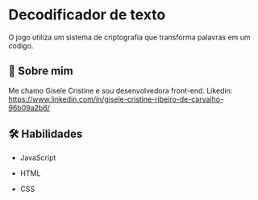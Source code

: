 
# Decodificador de texto

O jogo utiliza um sistema de criptografia que transforma palavras em um codigo.


## 🚀 Sobre mim
Me chamo Gisele Cristine e sou desenvolvedora front-end. 
Likedin: https://www.linkedin.com/in/gisele-cristine-ribeiro-de-carvalho-96b09a2b6/


## 🛠 Habilidades
* JavaScript

* HTML

* CSS







